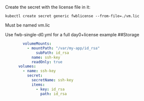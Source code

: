 
Create the secret with the license file in it:
```shell script
kubectl create secret generic fwblicense --from-file=./vm.lic 
```
Must be named vm.lic

Use fwb-single-d0.yml for a full day0+license example
##Storage 
```yaml
        volumeMounts:
          - mountPath: "/var/my-app/id_rsa"
              subPath: id_rsa
            name: ssh-key
            readOnly: true
      volumes:
        - name: ssh-key
          secret:
            secretName: ssh-key
            items:
              - key: id_rsa
                path: id_rsa
```